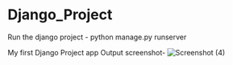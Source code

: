 # Django_Project

Run the django project - python manage.py runserver

My first Django Project app Output screenshot-
![Screenshot (4)](https://user-images.githubusercontent.com/58104706/211270486-039a4b72-b0cd-4766-bc5c-2555bbd9d676.png)

